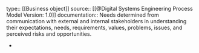 type:: [[Business object]]
source:: [[@Digital Systems Engineering Process Model Version: 1.0]]
documentation:: Needs determined from communication with external and internal stakeholders in understanding their expectations, needs, requirements, values, problems, issues, and perceived risks and opportunities.

-